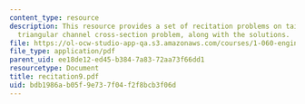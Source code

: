 ```yaml
---
content_type: resource
description: This resource provides a set of recitation problems on tainter gate and
  triangular channel cross-section problem, along with the solutions.
file: https://ol-ocw-studio-app-qa.s3.amazonaws.com/courses/1-060-engineering-mechanics-ii-spring-2006/bdb1986ab05f9e737f04f2f8bcb3f06d_recitation9.pdf
file_type: application/pdf
parent_uid: ee18de12-ed45-b384-7a83-72aa73f66dd1
resourcetype: Document
title: recitation9.pdf
uid: bdb1986a-b05f-9e73-7f04-f2f8bcb3f06d
---
```

